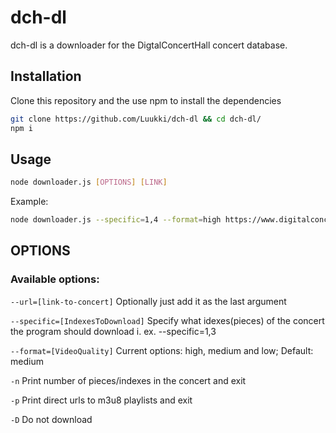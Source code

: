 # dch-dl

dch-dl is a downloader for the DigtalConcertHall concert database.

## Installation

Clone this repository and the use npm to install the dependencies

```bash
git clone https://github.com/Luukki/dch-dl && cd dch-dl/
npm i
```

## Usage

```bash
node downloader.js [OPTIONS] [LINK]
```

Example:
```bash
node downloader.js --specific=1,4 --format=high https://www.digitalconcerthall.com/en/concert/52518
```

## OPTIONS

### Available options:

```--url=[link-to-concert]``` 
Optionally just add it as the last argument

```--specific=[IndexesToDownload]```
Specify what idexes(pieces) of the concert the program should download i. ex. --specific=1,3

```--format=[VideoQuality]```
Current options: high, medium and low; Default: medium

```-n```
Print number of pieces/indexes in the concert and exit

```-p```
Print direct urls to m3u8 playlists and exit

```-D```
Do not download
